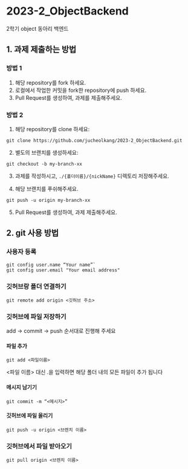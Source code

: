 # 2023-2_ObjectBackend
2학기 object 동아리 백엔드

## 1. 과제 제출하는 방법

### 방법 1
1. 해당 repository를 fork 하세요.
2. 로컬에서 작업한 커밋을 fork한 repository에 push 하세요.
5. Pull Request를 생성하여, 과제를 제출해주세요.

### 방법 2
1. 해당 repository를 clone 하세요:
```
git clone https://github.com/jucheolkang/2023-2_ObjectBackend.git
```
2. 별도의 브랜치를 생성하세요:
```
git checkout -b my-branch-xx
```
3. 과제를 작성하시고, `./{폴더이름}/{nickName}` 디렉토리 저장해주세요.

4. 해당 브랜치를 푸쉬해주세요.
```
git push -u origin my-branch-xx
```
5. Pull Request를 생성하여, 과제 제출해주세요.


## 2. git 사용 방법

### 사용자 등록
```
git config user.name “Your name”`
git config user.email "Your email address"
```

### 깃허브랑 폴더 연결하기
```
git remote add origin <깃허브 주소>
```
### 깃허브에 파일 저장하기
add -> commit -> push 순서대로 진행해 주세요
#### 파일 추가
```
git add <파일이름>
```
<파일 이름> 대신 .을 입력하면 해당 폴더 내의 모든 파일이 추가 됩니다

#### 메시지 남기기
```
git commit -m “<메시지>”
```

#### 깃허브에 파일 올리기
```
git push -u origin <브렌치 이름>
```

### 깃허브에서 파일 받아오기
```
git pull origin <브렌치 이름>
```
